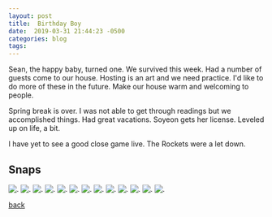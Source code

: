 ```yaml
---
layout: post
title:  Birthday Boy
date:  2019-03-31 21:44:23 -0500
categories: blog 
tags: 
---
```


Sean, the happy baby, turned one. We survived this week. Had a number of guests come to our house. Hosting is an art and we need practice. I'd like to do more of these in the future. Make our house warm and welcoming to people.

Spring break is over. I was not able to get through readings but we accomplished things. Had great vacations. Soyeon gets her license. Leveled up on life, a bit.

I have yet to see a good close game live. The Rockets were a let down.

## Snaps

![](/assets/img/1903/20190325-actionstar.jpg ".")
![](/assets/img/1903/20190325-bikeramp.jpg ".")
![](/assets/img/1903/20190325-greattrip.jpg ".")
![](/assets/img/1903/20190325-harley.jpg ".")
![](/assets/img/1903/20190325-louddeernoises.jpg ".")
![](/assets/img/1903/20190325-motorbike.jpg ".")
![](/assets/img/1903/20190325-sean.jpg ".")
![](/assets/img/1903/20190326-hanbok.jpg ".")
![](/assets/img/1903/20190326-seancriedthewholetime.jpg ".")
![](/assets/img/1903/20190327-sleepingposition.jpg ".")
![](/assets/img/1903/20190327-wentupthebed.jpg ".")
![](/assets/img/1903/20190330-saralikesme.jpg ".")
![](/assets/img/1903/20190330-seanscake.jpg ".")

[back](/blog)
